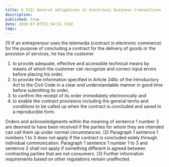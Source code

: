 ```yaml
---
title: § 312i General obligations in electronic business transactions
description: 
published: true
date: 2020-07-07T21:54:51.720Z
tags: 
---
```


(1) If an entrepreneur uses the telemedia (contract in electronic commerce) for the purpose of concluding a contract for the delivery of goods or the provision of services, he has the customer
1. to provide adequate, effective and accessible technical means by means of which the customer can recognize and correct input errors before placing his order,
2. to provide the information specified in Article 246c of the Introductory Act to the Civil Code in a clear and understandable manner in good time before submitting its order,
3. to confirm the receipt of its order immediately electronically and
4. to enable the contract provisions including the general terms and conditions to be called up when the contract is concluded and saved in a reproducible form.

Orders and acknowledgments within the meaning of sentence 1 number 3 are deemed to have been received if the parties for whom they are intended can call them up under normal circumstances.
(2) Paragraph 1 sentence 1 numbers 1 to 3 does not apply if the contract is concluded solely through individual communication. Paragraph 1 sentence 1 number 1 to 3 and sentence 2 shall not apply if something different is agreed between contracting parties that are not consumers.
(3) Further information requirements based on other regulations remain unaffected.
